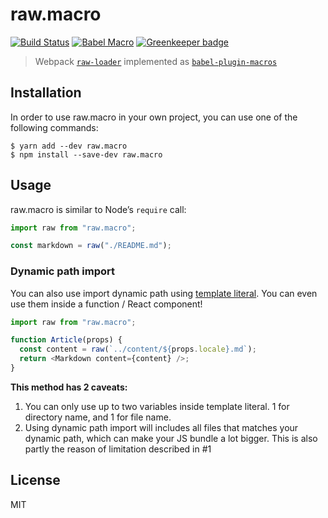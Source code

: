 # raw.macro

[![Build Status](https://travis-ci.org/pveyes/raw.macro.svg?branch=master)](https://travis-ci.org/pveyes/raw.macro) [![Babel Macro](https://img.shields.io/badge/babel--macro-%F0%9F%8E%A3-f5da55.svg?style=flat-square)](https://github.com/kentcdodds/babel-plugin-macros) [![Greenkeeper badge](https://badges.greenkeeper.io/pveyes/raw.macro.svg)](https://greenkeeper.io/)

> Webpack [`raw-loader`](https://github.com/webpack-contrib/raw-loader) implemented as [`babel-plugin-macros`](https://github.com/kentcdodds/babel-plugin-macros)

## Installation

In order to use raw.macro in your own project, you can use one of the following commands:

```
$ yarn add --dev raw.macro
$ npm install --save-dev raw.macro
```

## Usage

raw.macro is similar to Node’s `require` call:

```js
import raw from "raw.macro";

const markdown = raw("./README.md");
```

### Dynamic path import

You can also use import dynamic path using [template literal](https://developer.mozilla.org/en-US/docs/Web/JavaScript/Reference/Template_literals). You can even use them inside a function / React component!

```js
import raw from "raw.macro";

function Article(props) {
  const content = raw(`../content/${props.locale}.md`);
  return <Markdown content={content} />;
}
```

**This method has 2 caveats:**

1. You can only use up to two variables inside template literal. 1 for directory name, and 1 for file name.
2. Using dynamic path import will includes all files that matches your dynamic path, which can make your JS bundle a lot bigger. This is also partly the reason of limitation described in #1

## License

MIT
